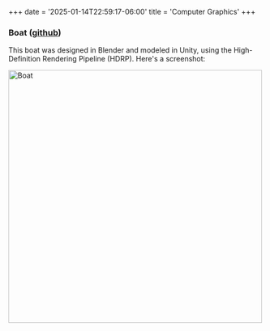 +++
date = '2025-01-14T22:59:17-06:00'
title = 'Computer Graphics'
+++

### Boat ([github](https://github.com/ArenKDesai/Boat))

This boat was designed in Blender and modeled in Unity, using the High-Definition Rendering Pipeline (HDRP). Here's a screenshot:

<img src="/boatScreenshot.jpg" alt="Boat" width="500">
